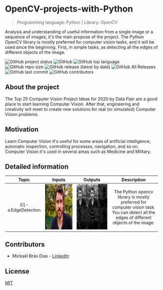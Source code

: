 # OpenCV-projects-with-Python

> Programming language: Python | Library: OpenCV

Analysis and understanding of useful information from a single image or a sequence of images, it's the main propose of the project. 
The Python OpenCV library is mostly preferred for computer vision tasks, and it will be used since the beginning. First, in simple tasks, as detecting all the edges of different objects of the image.

![GitHub project status](https://img.shields.io/badge/status-Development-yellow)
![GitHub](https://img.shields.io/github/license/mickael-bdias/OpenCV-projects-with-Python)
![GitHub top language](https://img.shields.io/github/languages/top/mickael-bdias/OpenCV-projects-with-Python)
![GitHub repo size](https://img.shields.io/github/repo-size/mickael-bdias/OpenCV-projects-with-Python)
![GitHub release (latest by date)](https://img.shields.io/github/v/release/mickael-bdias/OpenCV-projects-with-Python)
![GitHub All Releases](https://img.shields.io/github/downloads/mickael-bdias/OpenCV-projects-with-Python/total)
![GitHub last commit](https://img.shields.io/github/last-commit/mickael-bdias/OpenCV-projects-with-Python)
![GitHub contributors](https://img.shields.io/github/contributors/mickael-bdias/OpenCV-projects-with-Python)

## About the project

The Top 25 Computer Vision Project Ideas for 2020 by Data Flair are a good place to start learning Computer Vision. 
After that, engineering and creativity will meet to create new solutions for real (or simulated) Computer Vision problems.

## Motivation

Learn Computer Vision it's useful for some areas of artificial intelligence, automatic inspection, controlling processes, navigation, and so on. 
Computer Vision it's used in several areas such as Medicine and Military.

## Detailed information


|Topic|Inputs|Outputs|Description|
|:----:|:----:|:----:|:----:|
| 01-a.EdgeDetection | <img src="https://github.com/mickael-bdias/OpenCV-projects-with-Python/blob/master/Resources/ImagesReadMe/img0001.png" width="600" height="150" /> |<img src="https://github.com/mickael-bdias/OpenCV-projects-with-Python/blob/master/Resources/ImagesReadMe/img0002.png" width="600" height="150"/> |  The Python opencv library is mostly preferred for computer vision task. You can detect all the edges of different objects of the image.  </br> |

## Contributors

+ Mickaël Brás Dias - [LinkedIn](https://www.linkedin.com/in/mickaelbdias/)

## License
[MIT](http://opensource.org/licenses/mit-license.php)
